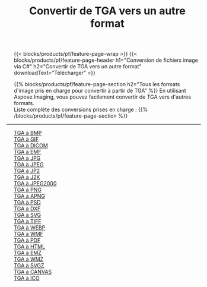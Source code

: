 ﻿---
title: Convertir de TGA vers un autre format 
weight: 3920
url: /fr/net/conversion/from/tga 
lang: fr
langdirlevel: 2
locales: zh-hans,ja,it,ru,de,es,fr,nl,id,lt,pl,pt,vi,tr,ko,zh-hant,ar,hi,th,sv,cs,uk,he
description: En utilisant Aspose.Imaging, vous pouvez facilement convertir de TGA vers un autre format
---

{{< blocks/products/pf/feature-page-wrap >}}
{{< blocks/products/pf/feature-page-header h1="Conversion de fichiers image via C#" h2="Convertir de TGA vers un autre format" downloadText="Télécharger" >}}


{{% blocks/products/pf/feature-page-section  h2="Tous les formats d'image pris en charge pour convertir à partir de TGA" %}}
En utilisant Aspose.Imaging, vous pouvez facilement convertir de TGA vers d'autres formats.
<br/>
Liste complète des conversions prises en charge :
{{% /blocks/products/pf/feature-page-section %}}
<div class="container-fluid productfamilypage bg-gray">
    <div class="convertypes bg-gray agp-content section">
        <div class="container">
		<hr style="margin-left:-20px;"/>
		<div class="row other-converters">
		    <div class='col-md-2 other-converter remove-lp remove-rp'><a href="/imaging/fr/net/conversion/tga-to-bmp" >TGA à BMP</a></div><div class='col-md-2 other-converter remove-lp remove-rp'><a href="/imaging/fr/net/conversion/tga-to-gif" >TGA à GIF</a></div><div class='col-md-2 other-converter remove-lp remove-rp'><a href="/imaging/fr/net/conversion/tga-to-dicom" >TGA à DICOM</a></div><div class='col-md-2 other-converter remove-lp remove-rp'><a href="/imaging/fr/net/conversion/tga-to-emf" >TGA à EMF</a></div><div class='col-md-2 other-converter remove-lp remove-rp'><a href="/imaging/fr/net/conversion/tga-to-jpg" >TGA à JPG</a></div><div class='col-md-2 other-converter remove-lp remove-rp'><a href="/imaging/fr/net/conversion/tga-to-jpeg" >TGA à JPEG</a></div><div class='col-md-2 other-converter remove-lp remove-rp'><a href="/imaging/fr/net/conversion/tga-to-jp2" >TGA à JP2</a></div><div class='col-md-2 other-converter remove-lp remove-rp'><a href="/imaging/fr/net/conversion/tga-to-j2k" >TGA à J2K</a></div><div class='col-md-2 other-converter remove-lp remove-rp'><a href="/imaging/fr/net/conversion/tga-to-jpeg2000" >TGA à JPEG2000</a></div><div class='col-md-2 other-converter remove-lp remove-rp'><a href="/imaging/fr/net/conversion/tga-to-png" >TGA à PNG</a></div><div class='col-md-2 other-converter remove-lp remove-rp'><a href="/imaging/fr/net/conversion/tga-to-apng" >TGA à APNG</a></div><div class='col-md-2 other-converter remove-lp remove-rp'><a href="/imaging/fr/net/conversion/tga-to-psd" >TGA à PSD</a></div><div class='col-md-2 other-converter remove-lp remove-rp'><a href="/imaging/fr/net/conversion/tga-to-dxf" >TGA à DXF</a></div><div class='col-md-2 other-converter remove-lp remove-rp'><a href="/imaging/fr/net/conversion/tga-to-svg" >TGA à SVG</a></div><div class='col-md-2 other-converter remove-lp remove-rp'><a href="/imaging/fr/net/conversion/tga-to-tiff" >TGA à TIFF</a></div><div class='col-md-2 other-converter remove-lp remove-rp'><a href="/imaging/fr/net/conversion/tga-to-webp" >TGA à WEBP</a></div><div class='col-md-2 other-converter remove-lp remove-rp'><a href="/imaging/fr/net/conversion/tga-to-wmf" >TGA à WMF</a></div><div class='col-md-2 other-converter remove-lp remove-rp'><a href="/imaging/fr/net/conversion/tga-to-pdf" >TGA à PDF</a></div><div class='col-md-2 other-converter remove-lp remove-rp'><a href="/imaging/fr/net/conversion/tga-to-html" >TGA à HTML</a></div><div class='col-md-2 other-converter remove-lp remove-rp'><a href="/imaging/fr/net/conversion/tga-to-emz" >TGA à EMZ</a></div><div class='col-md-2 other-converter remove-lp remove-rp'><a href="/imaging/fr/net/conversion/tga-to-wmz" >TGA à WMZ</a></div><div class='col-md-2 other-converter remove-lp remove-rp'><a href="/imaging/fr/net/conversion/tga-to-svgz" >TGA à SVGZ</a></div><div class='col-md-2 other-converter remove-lp remove-rp'><a href="/imaging/fr/net/conversion/tga-to-canvas" >TGA à CANVAS</a></div><div class='col-md-2 other-converter remove-lp remove-rp'><a href="/imaging/fr/net/conversion/tga-to-ico" >TGA à ICO</a></div>
                </div>
        </div>
    </div>
</div>
<br/>

